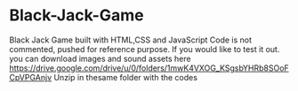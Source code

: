 # Black-Jack-Game
Black Jack Game built with HTML,CSS and JavaScript
Code is not commented, pushed for reference purpose.
If you would like to test it out. 
you can download images and sound assets here https://drive.google.com/drive/u/0/folders/1mwK4VXOG_KSgsbYHRb8SOoFCpVPGAnjv
Unzip in thesame folder with the codes
